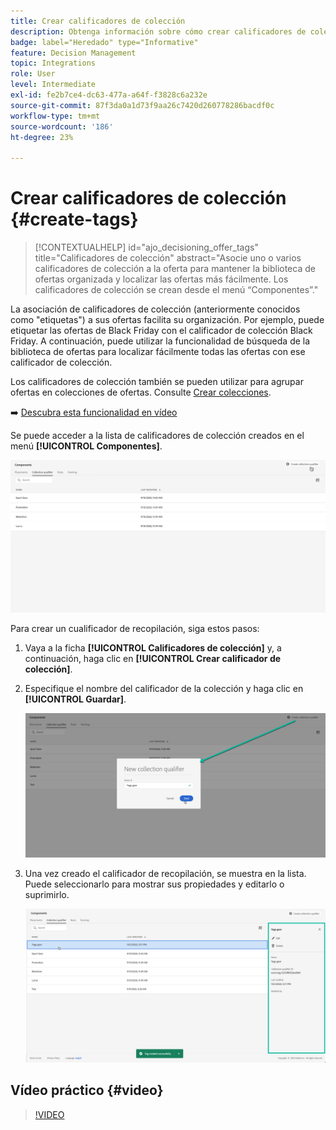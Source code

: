 ```yaml
---
title: Crear calificadores de colección
description: Obtenga información sobre cómo crear calificadores de colección para sus ofertas
badge: label="Heredado" type="Informative"
feature: Decision Management
topic: Integrations
role: User
level: Intermediate
exl-id: fe2b7ce4-dc63-477a-a64f-f3828c6a232e
source-git-commit: 87f3da0a1d73f9aa26c7420d260778286bacdf0c
workflow-type: tm+mt
source-wordcount: '186'
ht-degree: 23%

---
```


# Crear calificadores de colección {#create-tags}

>[!CONTEXTUALHELP]
>id="ajo_decisioning_offer_tags"
>title="Calificadores de colección"
>abstract="Asocie uno o varios calificadores de colección a la oferta para mantener la biblioteca de ofertas organizada y localizar las ofertas más fácilmente. Los calificadores de colección se crean desde el menú “Componentes”."

La asociación de calificadores de colección (anteriormente conocidos como &quot;etiquetas&quot;) a sus ofertas facilita su organización. Por ejemplo, puede etiquetar las ofertas de Black Friday con el calificador de colección Black Friday. A continuación, puede utilizar la funcionalidad de búsqueda de la biblioteca de ofertas para localizar fácilmente todas las ofertas con ese calificador de colección.

Los calificadores de colección también se pueden utilizar para agrupar ofertas en colecciones de ofertas. Consulte [Crear colecciones](../offer-library/creating-collections.md).

➡️ [Descubra esta funcionalidad en vídeo](#video)

Se puede acceder a la lista de calificadores de colección creados en el menú **[!UICONTROL Componentes]**.

![](../assets/tags_list.png)

Para crear un cualificador de recopilación, siga estos pasos:

1. Vaya a la ficha **[!UICONTROL Calificadores de colección]** y, a continuación, haga clic en **[!UICONTROL Crear calificador de colección]**.

1. Especifique el nombre del calificador de la colección y haga clic en **[!UICONTROL Guardar]**.

   ![](../assets/tags_create.png)

1. Una vez creado el calificador de recopilación, se muestra en la lista. Puede seleccionarlo para mostrar sus propiedades y editarlo o suprimirlo.

   ![](../assets/tags_created.png)

## Vídeo práctico {#video}

>[!VIDEO](https://video.tv.adobe.com/v/341364?quality=12&captions=spa)
